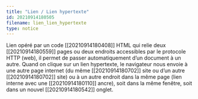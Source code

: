 ```yaml
---
title: "Lien / Lien hypertexte"
id: 20210914180505
filename: lien_lien_hypertexte
type: notice
---
```


Lien opéré par un code [[20210914180408]] HTML qui relie deux [[20210914180559]] pages ou deux endroits accessibles par le protocole HTTP (web), il permet de passer automatiquement d’un document à un autre. 
Quand on clique sur un lien hypertexte, le navigateur nous envoie à une autre page internet (du même [[20210914180702]] site ou d’un autre [[20210914180702]] site) ou à un autre endroit dans la même page (lien interne avec une [[20210914180110]] ancre), soit dans la même fenêtre, soit dans un nouvel [[20210914180542]] onglet.

